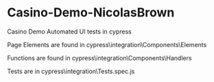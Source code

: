 # Casino-Demo-NicolasBrown

Casino Demo Automated UI tests in cypress

Page Elements are found in cypress\integration\Components\Elements

Functions are found in cypress\integration\Components\Handlers

Tests are in cypress\integration\Tests.spec.js

